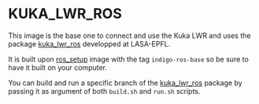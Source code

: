# KUKA_LWR_ROS

This image is the base one to connect and use the Kuka LWR and uses the package [kuka_lwr_ros](https://github.com/epfl-lasa/kuka-lwr-ros.git) developped at LASA-EPFL.

It is built upon [ros_setup](../ros_setup) image with the tag `indigo-ros-base` so be sure to have it built on your computer.

You can build and run a specific branch of the [kuka_lwr_ros](https://github.com/epfl-lasa/kuka-lwr-ros.git) package by passing it as argument of both `build.sh` and `run.sh` scripts.
